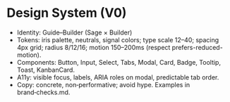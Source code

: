 # Design System (V0)

- Identity: Guide–Builder (Sage × Builder)
- Tokens: iris palette, neutrals, signal colors; type scale 12–40; spacing 4px grid; radius 8/12/16; motion 150–200ms (respect prefers-reduced-motion).
- Components: Button, Input, Select, Tabs, Modal, Card, Badge, Tooltip, Toast, KanbanCard.
- A11y: visible focus, labels, ARIA roles on modal, predictable tab order.
- Copy: concrete, non‑performative; avoid hype. Examples in brand‑checks.md.
